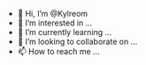 - 👋 Hi, I’m @Kylreom
- 👀 I’m interested in ...
- 🌱 I’m currently learning ...
- 💞️ I’m looking to collaborate on ...
- 📫 How to reach me ...

<!---
Kylreom/Kylreom is a ✨ special ✨ repository because its `README.md` (this file) appears on your GitHub profile.
You can click the Preview link to take a look at your changes.
--->

